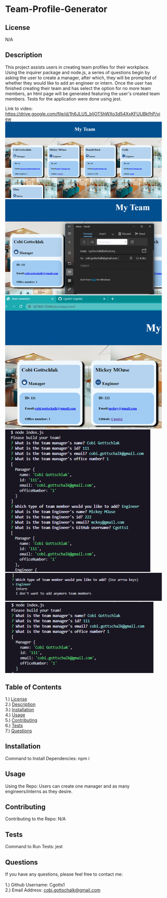 # Team-Profile-Generator

## <section id = "License">License</section>
 N/A
 

## <section id = "Description">Description</section>
This project assists users in creating team profiles for their workplace. Using the inquirer package and node.js, a series of questions begin by asking the user to create a manager, after which, they will be prompted of whether they would like to add an engineer or intern. Once the user has finished creating their team and has select the option for no more team members, an html page will be generated featuring the user's created team members. Tests for the application were done using jest.

Link to video: https://drive.google.com/file/d/1h6JLU5_bIjOT5hWXo3d54XxKFUUBkfhP/view
![Site](./image/image1.png)
![Email Link](./image/image2.png)
![GitHub Page](./image/image3.png)
![Apllication](./image/image4.png)
![Apllication](./image/image5.png)
![Apllication](./image/image6.png)

## Table of Contents
1.) <a href = "#License">License</a><br>
2.) <a href = "#Description">Description</a><br>
3.) <a href = "#Installation">Installation</a> <br>
4.) <a href = "#Usage">Usage</a><br>
5.) <a href = "#Contributing">Contributing</a><br>
6.) <a href = "#Tests">Tests</a><br>
7.) <a href = "#Questions">Questions</a>

## <section id = "Installation">Installation</section>
Command to Install Dependencies: npm i

## <section id = "Usage">Usage</section>
Using the Repo: Users can create one manager and as many engineers/interns as they desire.

## <section id = "Contributing">Contributing</section>
Contributing to the Repo: N/A

## <section id = "Tests">Tests</section>
Command to Run Tests: jest

## <section id = "Questions">Questions</section>
If you have any questions, please feel free to contact me: <br><br>
1.) Github Username: Cgotts1 <br>
2.) Email Address: cobi.gottschalk@gmail.com
